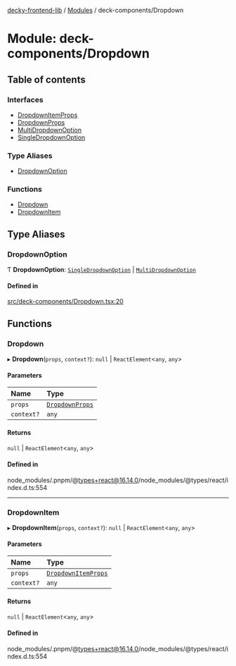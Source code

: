 [decky-frontend-lib](../README.md) / [Modules](../modules.md) / deck-components/Dropdown

# Module: deck-components/Dropdown

## Table of contents

### Interfaces

- [DropdownItemProps](../interfaces/deck_components_Dropdown.DropdownItemProps.md)
- [DropdownProps](../interfaces/deck_components_Dropdown.DropdownProps.md)
- [MultiDropdownOption](../interfaces/deck_components_Dropdown.MultiDropdownOption.md)
- [SingleDropdownOption](../interfaces/deck_components_Dropdown.SingleDropdownOption.md)

### Type Aliases

- [DropdownOption](deck_components_Dropdown.md#dropdownoption)

### Functions

- [Dropdown](deck_components_Dropdown.md#dropdown)
- [DropdownItem](deck_components_Dropdown.md#dropdownitem)

## Type Aliases

### DropdownOption

Ƭ **DropdownOption**: [`SingleDropdownOption`](../interfaces/deck_components_Dropdown.SingleDropdownOption.md) \| [`MultiDropdownOption`](../interfaces/deck_components_Dropdown.MultiDropdownOption.md)

#### Defined in

[src/deck-components/Dropdown.tsx:20](https://github.com/SteamDeckHomebrew/decky-frontend-lib/blob/0b50f2c/src/deck-components/Dropdown.tsx#L20)

## Functions

### Dropdown

▸ **Dropdown**(`props`, `context?`): ``null`` \| `ReactElement`<`any`, `any`\>

#### Parameters

| Name | Type |
| :------ | :------ |
| `props` | [`DropdownProps`](../interfaces/deck_components_Dropdown.DropdownProps.md) |
| `context?` | `any` |

#### Returns

``null`` \| `ReactElement`<`any`, `any`\>

#### Defined in

node_modules/.pnpm/@types+react@16.14.0/node_modules/@types/react/index.d.ts:554

___

### DropdownItem

▸ **DropdownItem**(`props`, `context?`): ``null`` \| `ReactElement`<`any`, `any`\>

#### Parameters

| Name | Type |
| :------ | :------ |
| `props` | [`DropdownItemProps`](../interfaces/deck_components_Dropdown.DropdownItemProps.md) |
| `context?` | `any` |

#### Returns

``null`` \| `ReactElement`<`any`, `any`\>

#### Defined in

node_modules/.pnpm/@types+react@16.14.0/node_modules/@types/react/index.d.ts:554
